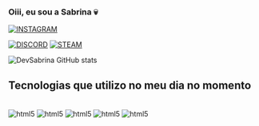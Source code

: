 ### Oiii, eu sou a Sabrina 💀

[![INSTAGRAM](https://img.shields.io/badge/Instagram-E4405F?style=for-the-badge&logo=instagram&logoColor=white)](https://www.instagram.com/sabrina_santanaaa?igsh=MW9obW03bHJ1aDBucA%3D%3D&utm_source=qr)

[![DISCORD](https://img.shields.io/badge/Discord-7289DA?style=for-the-badge&logo=discord&logoColor=white)](700081043356647474)
[![STEAM](https://img.shields.io/badge/Steam-000000?style=for-the-badge&logo=steam&logoColor=white)](https://steamcommunity.com/profiles/76561199281523157/)


![DevSabrina GitHub stats](https://github-readme-stats.vercel.app/api?username=DevSabrisant&show_icons=true&theme=cobalt)

## Tecnologias que utilizo no meu dia no momento

<div style="display: inline_block"><br/>
<img align="center" alt="html5" src="https://img.shields.io/badge/HTML5-E34F26?style=for-the-badge&logo=html5&logoColor=white" />
<img align="center" alt="html5" src="https://img.shields.io/badge/CSS-239120?&style=for-the-badge&logo=css3&logoColor=white" />
<img align="center" alt="html5" src="https://img.shields.io/badge/Flask-000000?style=for-the-badge&logo=flask&logoColor=white" />
<img align="center" alt="html5" src="https://img.shields.io/badge/Python-14354C?style=for-the-badge&logo=python&logoColor=white" />
<img align="center" alt="html5" src="https://img.shields.io/badge/C%23-239120?style=for-the-badge&logo=c-sharp&logoColor=white" />
